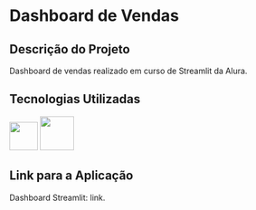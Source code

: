 # Dashboard de Vendas

## Descrição do Projeto

Dashboard de vendas realizado em curso de Streamlit da Alura.

## Tecnologias Utilizadas

<img src="https://cdn.jsdelivr.net/gh/devicons/devicon@latest/icons/python/python-original-wordmark.svg" width="50" height="50"/>
<img src="https://cdn.jsdelivr.net/gh/devicons/devicon@latest/icons/streamlit/streamlit-original-wordmark.svg" width="60" height="60"/>

## Link para a Aplicação

Dashboard Streamlit: <a style="text-decoration:none;" href="https://aluradashboardvendas-nwpmuqsdedf8rihkccx3ym.streamlit.app/" target="_blank">link</a>.


